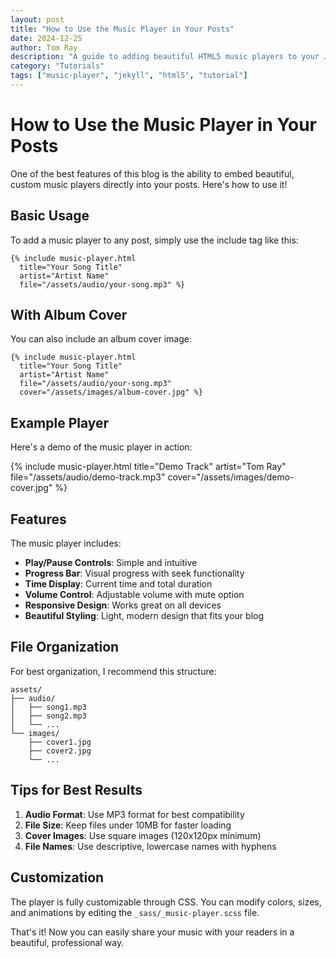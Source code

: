 ```yaml
---
layout: post
title: "How to Use the Music Player in Your Posts"
date: 2024-12-25
author: Tom Ray
description: "A guide to adding beautiful HTML5 music players to your Jekyll blog posts"
category: "Tutorials"
tags: ["music-player", "jekyll", "html5", "tutorial"]
---
```


# How to Use the Music Player in Your Posts

One of the best features of this blog is the ability to embed beautiful, custom music players directly into your posts. Here's how to use it!

## Basic Usage

To add a music player to any post, simply use the include tag like this:

```liquid
{% include music-player.html 
  title="Your Song Title" 
  artist="Artist Name" 
  file="/assets/audio/your-song.mp3" %}
```

## With Album Cover

You can also include an album cover image:

```liquid
{% include music-player.html 
  title="Your Song Title" 
  artist="Artist Name" 
  file="/assets/audio/your-song.mp3" 
  cover="/assets/images/album-cover.jpg" %}
```

## Example Player

Here's a demo of the music player in action:

{% include music-player.html 
  title="Demo Track" 
  artist="Tom Ray" 
  file="/assets/audio/demo-track.mp3" 
  cover="/assets/images/demo-cover.jpg" %}

## Features

The music player includes:

- **Play/Pause Controls**: Simple and intuitive
- **Progress Bar**: Visual progress with seek functionality
- **Time Display**: Current time and total duration
- **Volume Control**: Adjustable volume with mute option
- **Responsive Design**: Works great on all devices
- **Beautiful Styling**: Light, modern design that fits your blog

## File Organization

For best organization, I recommend this structure:

```
assets/
├── audio/
│   ├── song1.mp3
│   ├── song2.mp3
│   └── ...
└── images/
    ├── cover1.jpg
    ├── cover2.jpg
    └── ...
```

## Tips for Best Results

1. **Audio Format**: Use MP3 format for best compatibility
2. **File Size**: Keep files under 10MB for faster loading
3. **Cover Images**: Use square images (120x120px minimum)
4. **File Names**: Use descriptive, lowercase names with hyphens

## Customization

The player is fully customizable through CSS. You can modify colors, sizes, and animations by editing the `_sass/_music-player.scss` file.

That's it! Now you can easily share your music with your readers in a beautiful, professional way. 